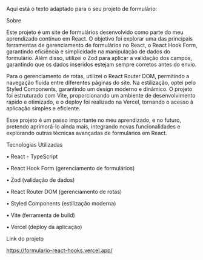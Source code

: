 Aqui está o texto adaptado para o seu projeto de formulário:

Sobre

Este projeto é um site de formulários desenvolvido como parte do meu aprendizado contínuo em React. O objetivo foi explorar uma das principais ferramentas de gerenciamento de formulários no React, o React Hook Form, garantindo eficiência e simplicidade na manipulação de dados do formulário. Além disso, utilizei o Zod para aplicar a validação dos campos, garantindo que os dados inseridos estejam sempre corretos antes do envio.

Para o gerenciamento de rotas, utilizei o React Router DOM, permitindo a navegação fluida entre diferentes páginas do site. Na estilização, optei pelo Styled Components, garantindo um design moderno e dinâmico. O projeto foi estruturado com Vite, proporcionando um ambiente de desenvolvimento rápido e otimizado, e o deploy foi realizado na Vercel, tornando o acesso à aplicação simples e eficiente.

Esse projeto é um passo importante no meu aprendizado, e no futuro, pretendo aprimorá-lo ainda mais, integrando novas funcionalidades e explorando outras técnicas avançadas de formulários em React.

Tecnologias Utilizadas

 •	React - TypeScript
	
 •	React Hook Form (gerenciamento de formulários)
	
 •	Zod (validação de dados)
	
 •	React Router DOM (gerenciamento de rotas)
	
 •	Styled Components (estilização moderna)
	
 •	Vite (ferramenta de build)
	
 •	Vercel (deploy da aplicação)

Link do projeto

https://formulario-react-hooks.vercel.app/
